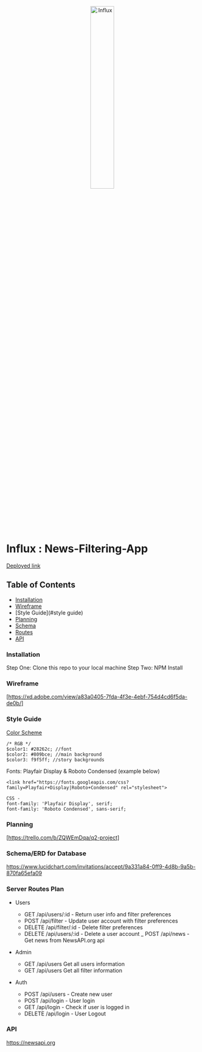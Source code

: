 <p align="center">
<a href="https://influx-news.herokuapp.com/"><img src="public/images/logo.png" target="_blank" title="Influx" alt="Influx" width="35%"></a>
</p>

# Influx : News-Filtering-App

[Deployed link](https://influx-news.herokuapp.com/)

## Table of Contents

- [Installation](#installation)
- [Wireframe](#wireframe)
- [Style Guide](#style guide)
- [Planning](#planning)
- [Schema](#schema)
- [Routes](#routes)
- [API](#api)

### Installation

Step One: Clone this repo to your local machine
Step Two: NPM Install

### Wireframe

[https://xd.adobe.com/view/a83a0405-7fda-4f3e-4ebf-754d4cd6f5da-de0b/]

### Style Guide

[Color Scheme](https://coolors.co/28262c-809bce-f9f5ff-9fbbcc-7a9cc6)
```
/* RGB */
$color1: #28262c; //font
$color2: #809bce; //main background
$color3: f9f5ff; //story backgrounds
```

Fonts: Playfair Display & Roboto Condensed (example below)
```
<link href="https://fonts.googleapis.com/css?family=Playfair+Display|Roboto+Condensed" rel="stylesheet">

CSS -
font-family: 'Playfair Display', serif;
font-family: 'Roboto Condensed', sans-serif;
```

### Planning

[https://trello.com/b/ZQWEmDqa/q2-project]


### Schema/ERD for Database

https://www.lucidchart.com/invitations/accept/9a331a84-0ff9-4d8b-9a5b-870fa65efa09

### Server Routes Plan

- Users
  - GET /api/users/:id - Return user info and filter preferences
  - POST /api/filter - Update user account with filter preferences
  - DELETE /api/filter/:id - Delete filter preferences
  - DELETE /api/users/:id - Delete a user account
  _ POST /api/news - Get news from NewsAPI.org api
  
- Admin
  - GET /api/users Get all users information
  - GET /api/users Get all filter information

- Auth
  - POST /api/users - Create new user
  - POST /api/login - User login
  - GET /api/login - Check if user is logged in
  - DELETE /api/login - User Logout


### API

https://newsapi.org
